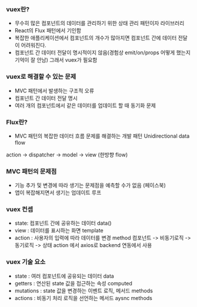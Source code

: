 ### vuex란?
- 무수히 많은 컴포넌트의 데이터를 관리하기 위한 상태 관리 패턴이자 라이브러리
- React의 Flux 패턴에서 기인함
- 복잡한 애플리케이션에서 컴포넌트의 개수가 많아지면 컴포넌트 간에 데이터 전달이 어려워진다. 
- 컴포넌트 간 데이터 전달이 명시적이지 않음(경험상 emit/on/props 어떻게 했는지 기억이 잘 안남)
그래서 vuex가 필요함

### vuex로 해결할 수 있는 문제
- MVC 패턴에서 발생하는 구조적 오류
- 컴포넌트 간 데이터 전달 명시
- 여러 개의 컴포넌트에서 같은 데이터를 업데이트 할 때 동기화 문제


### Flux란?
- MVC 패턴의 복잡한 데이터 흐름 문제를 해결하는 개발 패턴
Unidirectional data flow

action -> dispatcher -> model -> view (한방향 flow)


### MVC 패턴의 문제점
- 기능 추가 및 변경에 따라 생기는 문제점을 예측할 수가 없음 (페이스북)
- 앱이 복잡해지면서 생기는 업데이트 루프

### vuex 컨셉
- state: 컴포넌트 간에 공유하는 데이터 data()
- view : 데이터를 표시하는 화면 template
- action : 사용자의 입력에 따라 데이터를 변경 method
컴포넌트 -> 비동기로직 -> 동기로직 -> 상태
action 에서 axios로 backend 연동에서 사용

### vuex 기술 요소
- state : 여러 컴포넌트에 공유되는 데이터 data
- getters : 연산된 state 값을 접근하는 속성 computed
- mutations : state 값을 변경하는 이벤트 로직, 메서드 methods
- actions : 비동기 처리 로직을 선언하는 메서드 aysnc methods